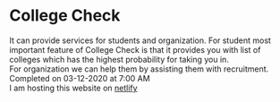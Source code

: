 # College Check
It can provide services for students and organization.
For student most important feature of College Check is that it provides you with list of colleges which has the highest probability for taking you in.  
For organization we can help them by assisting them with recruitment.  
Completed on 03-12-2020 at 7:00 AM  
I am hosting this website on [netlify](https://silly-nightingale-b3f10e.netlify.app/)
